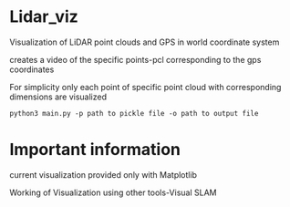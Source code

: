 # Lidar_viz
Visualization of LiDAR point clouds and GPS in world coordinate system

creates a video of the specific points-pcl corresponding to the gps coordinates

For simplicity only each point of specific point cloud with corresponding dimensions are visualized

```
python3 main.py -p path to pickle file -o path to output file
```
# Important information  
current visualization provided only with Matplotlib

Working of Visualization using other tools-Visual SLAM
